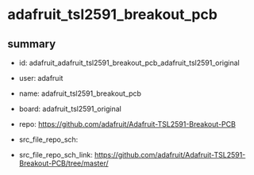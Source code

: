 # adafruit_tsl2591_breakout_pcb
 
## summary 
* id: adafruit_adafruit_tsl2591_breakout_pcb_adafruit_tsl2591_original
* user: adafruit
* name: adafruit_tsl2591_breakout_pcb
* board: adafruit_tsl2591_original
* repo: https://github.com/adafruit/Adafruit-TSL2591-Breakout-PCB



* src_file_repo_sch: 
* src_file_repo_sch_link: https://github.com/adafruit/Adafruit-TSL2591-Breakout-PCB/tree/master/




